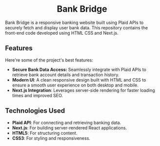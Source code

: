 <h1 align="center" id="title">Bank Bridge</h1>

<p id="description">Bank Bridge is a responsive banking website built using Plaid APIs to securely fetch and display user bank data. This repository contains the front-end code developed using HTML CSS and Next.js.</p>

  
  
<h2>Features</h2>

Here're some of the project's best features:

*   <b>Secure Bank Data Access:</b> Seamlessly integrate with Plaid APIs to retrieve bank account details and transaction history.
*   <b>Modern UI</b>: A clean responsive design built with HTML and CSS to ensure a smooth user experience on both desktop and mobile.
*   <b>Next.js Integration</b>: Leverages server-side rendering for faster loading times and improved SEO.

<h2>Technologies Used</h2>
<ul>
  <li><strong>Plaid API</strong>: For connecting and retrieving banking data.</li>
  <li><strong>Next.js</strong>: For building server-rendered React applications.</li>
  <li><strong>HTML5</strong>: For structuring content.</li>
  <li><strong>CSS3</strong>: For styling and responsiveness.</li>
</ul>
